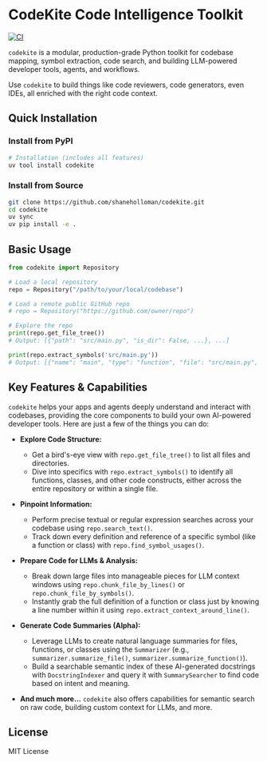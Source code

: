 # CodeKite Code Intelligence Toolkit

[![CI](https://github.com/shaneholloman/codekite/actions/workflows/ci.yml/badge.svg)](https://github.com/shaneholloman/codekite/actions/workflows/ci.yml)

`codekite` is a modular, production-grade Python toolkit for codebase mapping, symbol extraction, code search, and building LLM-powered developer tools, agents, and workflows.

Use `codekite` to build things like code reviewers, code generators, even IDEs, all enriched with the right code context.

## Quick Installation

### Install from PyPI

```sh
# Installation (includes all features)
uv tool install codekite
```

### Install from Source

```sh
git clone https://github.com/shaneholloman/codekite.git
cd codekite
uv sync
uv pip install -e .
```

## Basic Usage

```python
from codekite import Repository

# Load a local repository
repo = Repository("/path/to/your/local/codebase")

# Load a remote public GitHub repo
# repo = Repository("https://github.com/owner/repo")

# Explore the repo
print(repo.get_file_tree())
# Output: [{"path": "src/main.py", "is_dir": False, ...}, ...]

print(repo.extract_symbols('src/main.py'))
# Output: [{"name": "main", "type": "function", "file": "src/main.py", ...}, ...]
```

## Key Features & Capabilities

`codekite` helps your apps and agents deeply understand and interact with codebases, providing the core components to build your own AI-powered developer tools. Here are just a few of the things you can do:

- **Explore Code Structure:**

  - Get a bird's-eye view with `repo.get_file_tree()` to list all files and directories.
  - Dive into specifics with `repo.extract_symbols()` to identify all functions, classes, and other code constructs, either across the entire repository or within a single file.

- **Pinpoint Information:**

  - Perform precise textual or regular expression searches across your codebase using `repo.search_text()`.
  - Track down every definition and reference of a specific symbol (like a function or class) with `repo.find_symbol_usages()`.

- **Prepare Code for LLMs & Analysis:**

  - Break down large files into manageable pieces for LLM context windows using `repo.chunk_file_by_lines()` or `repo.chunk_file_by_symbols()`.
  - Instantly grab the full definition of a function or class just by knowing a line number within it using `repo.extract_context_around_line()`.

- **Generate Code Summaries (Alpha):**

  - Leverage LLMs to create natural language summaries for files, functions, or classes using the `Summarizer` (e.g., `summarizer.summarize_file()`, `summarizer.summarize_function()`).
  - Build a searchable semantic index of these AI-generated docstrings with `DocstringIndexer` and query it with `SummarySearcher` to find code based on intent and meaning.

- **And much more...** `codekite` also offers capabilities for semantic search on raw code, building custom context for LLMs, and more.

## License

MIT License

